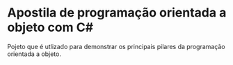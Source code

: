 # Apostila de programação orientada a objeto com C#

Pojeto que é utlizado para demonstrar os principais pilares da programação orientada a objeto.
